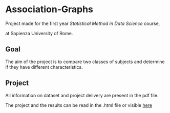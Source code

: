 # Association-Graphs

Project made for the first year _Statistical Method in Data Science_ course,

at Sapienza University of Rome.


## Goal 

The aim of the project is to compare two classes of subjects and determine if they have different characteristics.

## Project 

All information on dataset and project delivery are present in the pdf file.

The project and the results can be read in the .html file or visible [here]() 
